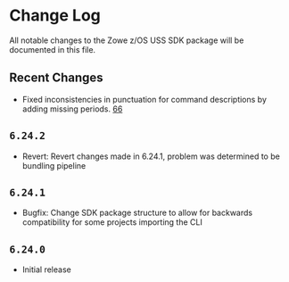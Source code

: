 # Change Log

All notable changes to the Zowe z/OS USS SDK package will be documented in this file.

## Recent Changes

- Fixed inconsistencies in punctuation for command descriptions by adding missing periods. [66](https://github.com/zowe/zowe-cli/issues/66)

## `6.24.2`

- Revert: Revert changes made in 6.24.1, problem was determined to be bundling pipeline

## `6.24.1`

- Bugfix: Change SDK package structure to allow for backwards compatibility for some projects importing the CLI

## `6.24.0`

- Initial release
